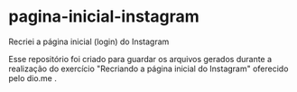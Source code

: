 # pagina-inicial-instagram

Recriei a página inicial (login) do Instagram

Esse repositório foi criado para guardar os arquivos gerados durante a realização do exercício "Recriando a página inicial do Instagram" oferecido pelo dio.me .
